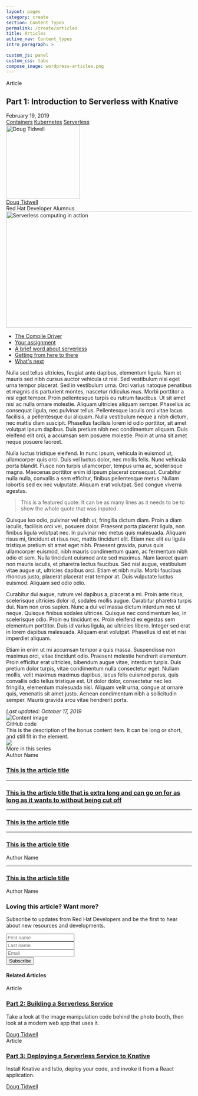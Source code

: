 ```yaml
---
layout: pages
category: create
section: Content Types
permalink: /create/articles
title: Articles
active_nav: Content_types
intro_paragraph: >

custom_js: panel
custom_css: tabs
compose_image: wordpress-articles.png
---
```


<section class="pf-c-content">
    <div role="article" about="http://developers.redhat.com/coderland/serverless/serverless-knative-intro/"
        class="component rhd-c-article author-left" level="Beginner" id="rhd-article">
        <div class="pf-l-grid pf-m-gutter">
            <div class="article-info-wrapper pf-l-grid__item pf-lg-7-col pf-m-12-col-on-sm pf-m-7-col-on-lg">
                <div class="article-info-left">
                    <p class="article-type">
                        Article
                    </p>
                    <h1 id="developer-materials">
                        <span class="field field--name-title field--type-string field--label-hidden">Part 1:
                            Introduction to
                            Serverless with Knative</span>
                    </h1>
                    <div class="meta-info">
                        <div class="publish-date"> February 19, 2019</div>
                        <div class="share-buttons">
                            <div class="a2a_kit a2a_default_style">
                                <a class="a2a_button_twitter" aria-label="Share on twitter">
                                    <i class="fab fa-twitter-square" title="Share on twitter"></i>
                                </a>
                                <a class="a2a_button_facebook" aria-label="Share on facebook">
                                    <i class="fab fa-facebook-square" title="Share on facebook"></i>
                                </a>
                                <a class="a2a_button_linkedin" aria-label="Share on linkedin">
                                    <i class="fab fa-linkedin" title="Share on linkedin"></i>
                                </a>
                                <a class="a2a_button_email" aria-label="Share with email">
                                    <i class="fas fa-envelope-square" title="Share with email"></i>
                                </a>
                            </div>
                        </div>
                        <div class="topics">
                            <span class="tag-label">
                                <i class="fas fa-tag fa-sm" title="Tags:"></i>
                            </span>
                            <a href="http://developers.redhat.com/topics/containers/">Containers</a>
                            <a href="http://developers.redhat.com/topics/kubernetes/">Kubernetes</a>
                            <a href="http://developers.redhat.com/topics/serverless-architecture/">Serverless</a>
                        </div>
                    </div>
                </div>
                <div class="authors">
                    <div role="article" about="/authors/doug-tidwell/" class="rhd-c-author--tile">
                        <span class="rhd-c-author--tile-hero">
                            <img src="http://developers.redhat.com/sites/default/files/styles/square_small/public/Doug%20-%20London%20Eye.jpg?itok=__iYGeP-"
                                width="200" height="200" alt="Doug Tidwell" typeof="foaf:Image"
                                class="image-style-square-small" />
                        </span>
                        <div class="rhd-c-author--tile-info">
                            <div class="rhd-c-author--tile-name">
                                <a href="http://developers.redhat.com/authors/doug-tidwell/">
                                    <span class="field field--name-title field--type-string field--label-hidden">Doug
                                        Tidwell</span>
                                </a>
                            </div>
                            <div class="rhd-c-author--tile-title field__item">
                                Red Hat Developer Alumnus
                            </div>
                        </div>
                    </div>
                </div>
            </div>
            <div class="floated-image pf-l-grid__item pf-lg-5-col pf-m-12-col-on-sm pf-m-5-col-on-lg">
                <img src="https://images.pexels.com/photos/544067/pexels-photo-544067.jpeg?auto=compress&cs=tinysrgb&dpr=3&h=750&w=600"
                    width="600" height="315" alt="Serverless computing in action" typeof="foaf:Image"
                    class="image-style-article-floated" />
            </div>
            <div class="pf-l-grid__item">
                <div class="pf-l-flex pf-m-align-items-flex-start">
                    <div class="article-toc pf-l-flex__item">
                        <ul class="toc gsi-nav">
                            <li><a href="#the_compile_driver">The Compile Driver</a></li>
                            <li><a href="#your_assignment">Your assignment</a></li>
                            <li><a href="#a_brief_word_about_serverless">A brief word about serverless</a></li>
                            <li><a href="#getting_from_here_to_there">Getting from here to there</a></li>
                            <li><a href="#what_s_next">What's next</a></li>
                        </ul>
                    </div>
                    <div class="article-content pf-l-flex__item pf-m-align-self-flex-start gsi fetch-toc">
                        <div class="no-padding-top no-padding-bottom assembly assembly-type-rich_text component rich-text pf-c-content"
                            id="assembly-field-content-11395">
                            <div class="pf-l-grid pf-m-gutter">
                                <div class="pf-l-grid__item">
                                    <div class="rich-text-content">
                                        <p>Nulla sed tellus ultricies, feugiat ante dapibus, elementum ligula. Nam et
                                            mauris sed nibh cursus auctor vehicula ut nisi. Sed vestibulum nisi eget
                                            urna tempor placerat. Sed in vestibulum urna. Orci varius natoque penatibus
                                            et magnis dis parturient montes, nascetur ridiculus mus. Morbi porttitor a
                                            nisl eget tempor. Proin pellentesque turpis eu rutrum faucibus. Ut sit amet
                                            nisi ac nulla ornare molestie. Aliquam ultricies aliquam semper. Phasellus
                                            ac consequat ligula, nec pulvinar tellus. Pellentesque iaculis orci vitae
                                            lacus facilisis, a pellentesque dui aliquam. Nulla vestibulum neque a nibh
                                            dictum, nec mattis diam suscipit. Phasellus facilisis lorem id odio
                                            porttitor, sit amet volutpat ipsum dapibus. Duis pretium nibh nec
                                            condimentum aliquam. Duis eleifend elit orci, a accumsan sem posuere
                                            molestie. Proin at urna sit amet neque posuere laoreet.</p>
                                        <p>Nulla luctus tristique eleifend. In nunc ipsum, vehicula in euismod ut,
                                            ullamcorper quis orci. Duis vel luctus dolor, nec mollis felis. Nunc
                                            vehicula porta blandit. Fusce non turpis ullamcorper, tempus urna ac,
                                            scelerisque magna. Maecenas porttitor enim id ipsum placerat consequat.
                                            Curabitur nulla nulla, convallis a sem efficitur, finibus pellentesque
                                            metus. Nullam lobortis sed ex nec vulputate. Aliquam erat volutpat. Sed
                                            congue viverra egestas.</p>
                                        <blockquote>
                                            This is a featured quote. It can be as many lines as it needs to be to show the whole quote that was inputed.
                                        </blockquote>
                                        <p>Quisque leo odio, pulvinar vel nibh ut, fringilla dictum diam. Proin a diam
                                            iaculis, facilisis orci vel, posuere dolor. Praesent porta placerat ligula,
                                            non finibus ligula volutpat nec. In pulvinar nec metus quis malesuada.
                                            Aliquam risus mi, tincidunt et risus nec, mattis tincidunt elit. Etiam nec
                                            elit eu ligula tristique pretium sit amet eget nibh. Praesent gravida, purus
                                            quis ullamcorper euismod, nibh mauris condimentum quam, ac fermentum nibh
                                            odio et sem. Nulla tincidunt euismod ante sed maximus. Nam laoreet quam non
                                            mauris iaculis, et pharetra lectus faucibus. Sed nisl augue, vestibulum
                                            vitae augue ut, ultricies dapibus orci. Etiam et nibh nulla. Morbi faucibus
                                            rhoncus justo, placerat placerat erat tempor at. Duis vulputate luctus
                                            euismod. Aliquam sed odio odio.</p>
                                        <p>Curabitur dui augue, rutrum vel dapibus a, placerat a mi. Proin ante risus,
                                            scelerisque ultricies dolor id, sodales mollis augue. Curabitur pharetra
                                            turpis dui. Nam non eros sapien. Nunc a dui vel massa dictum interdum nec ut
                                            neque. Quisque finibus sodales ultrices. Quisque nec condimentum leo, in
                                            scelerisque odio. Proin eu tincidunt ex. Proin eleifend ex egestas sem
                                            elementum porttitor. Duis id varius ligula, ac ultricies libero. Integer sed
                                            erat in lorem dapibus malesuada. Aliquam erat volutpat. Phasellus id est et
                                            nisi imperdiet aliquam.</p>
                                        <p>Etiam in enim ut mi accumsan tempor a quis massa. Suspendisse non maximus
                                            orci, vitae tincidunt odio. Praesent molestie hendrerit elementum. Proin
                                            efficitur erat ultricies, bibendum augue vitae, interdum turpis. Duis
                                            pretium dolor turpis, vitae condimentum nulla consectetur eget. Nullam
                                            mollis, velit maximus maximus dapibus, lacus felis euismod purus, quis
                                            convallis odio tellus tristique est. Ut dolor dolor, consectetur nec leo
                                            fringilla, elementum malesuada nisl. Aliquam velit urna, congue at ornare
                                            quis, venenatis sit amet justo. Aenean condimentum nibh a sollicitudin
                                            semper. Mauris gravida arcu vitae hendrerit porta. </p>
                                    </div>
                                </div>
                            </div>
                        </div>
                        <i class="changed-date">Last updated: October 17, 2019</i>
                        <div class="rhd-l-bonus-content-item">
                            <div class="pf-l-grid rhd-l-bonus-content-item-grid">
                                <div class="pf-l-grid__item pf-m-12-col">
                                    <div class="pf-l-grid pf-m-gutter">
                                        <div
                                            class="pf-l-grid__item pf-m-1-col pf-u-display-flex pf-u-align-items-center rhd-c-avatar--container">
                                            <img class="pf-c-avatar rhd-c-avatar"
                                                src="https://github.githubassets.com/images/modules/logos_page/Octocat.png"
                                                alt="Content image">
                                        </div>
                                        <div class="pf-l-grid__item pf-m-11-col">
                                            <div class="pf-l-flex pf-m-column">
                                                <div
                                                    class="pf-l-flex__item pf-u-display-inline-flex rhd-c-bonus-content-item">
                                                    <div class="rhd-c-bonus-content-item__image">
                                                        <i class="fas fa-code"></i>
                                                    </div>
                                                    GitHub code
                                                </div>
                                                <div class="pf-l-flex__item">
                                                    This is the description of the bonus content item. It can be long or
                                                    short, and still fit in the element.
                                                </div>
                                            </div>
                                        </div>
                                    </div>
                                </div>
                            </div>
                        </div>
                        <div class="disqus-thread-wrapper" id="comments">
                            <div id="disqus_thread"></div>
                        </div>
                    </div>
                    <aside class="article-aside pf-l-flex__item">
                        <div class="pf-c-card rhd-c-card"> <img
                                src="https://images.pexels.com/photos/544067/pexels-photo-544067.jpeg?auto=compress&amp;cs=tinysrgb&amp;dpr=3&amp;h=750&amp;w=1260"
                                class="rhd-c-card__image">
                            <div class="rhd-c-card__tag"> <i class="far fa-clone" aria-hidden="true"></i> More in this
                                series</div>
                            <div class="rhd-c-card-content rhd-c-card-content--multi-title">
                                <div class="rhd-c-card__footer">
                                    <div class="rhd-c-card__footer--author"> Author Name</div>
                                </div>
                                <h3 class="rhd-c-card__title"><a href="#" class="rhd-m-link">This is the article
                                        title</a></h3>
                                <hr>
                                <h3 class="rhd-c-card__title"><a href="#" class="rhd-m-link">This is the article title
                                        that is extra long and can go on for as long as it wants to without being cut
                                        off</a></h3>
                                <hr>
                                <h3 class="rhd-c-card__title"><a href="#" class="rhd-m-link">This is the article
                                        title</a></h3>
                                <hr>
                            </div>
                            <div class="rhd-c-card-content rhd-c-card-content--multi-content">
                                <h3 class="rhd-c-card__title"><a href="#" class="rhd-m-link">This is the article
                                        title</a></h3>
                                <div class="rhd-c-card__footer">
                                    <div class="rhd-c-card__footer--author"> Author Name</div>
                                </div>
                                <hr>
                            </div>
                            <div class="rhd-c-card-content rhd-c-card-content--multi-content">
                                <h3 class="rhd-c-card__title"><a href="#" class="rhd-m-link">This is the article
                                        title</a></h3>
                                <div class="rhd-c-card__footer">
                                    <div class="rhd-c-card__footer--author"> Author Name</div>
                                </div>
                            </div>
                        </div>
                        <div class="rhd-c-article__form-subscribe">
                            <div class="rhd-c-card-content">
                                <div class="rhd-c-cta-form">
                                    <div class="cta-content">
                                        <h3 class="pf-c-title"> Loving this article? Want more?</h3>
                                        <p>Subscribe to updates from Red Hat Developers and be the first to hear about
                                            new resources and developments.</p>
                                    </div>
                                    <div class="cta-form">
                                        <form novalidate="" class="pf-c-form">
                                            <div class="pf-c-form__group"> <input class="pf-c-form-control" type="text"
                                                    id="optional_item_one" name="optional_item_one"
                                                    placeholder="First name"></div>
                                            <div class="pf-c-form__group"> <input class="pf-c-form-control" type="text"
                                                    id="optional_item_one" name="optional_item_one"
                                                    placeholder="Last name"></div>
                                            <div class="pf-c-form__group"> <input class="pf-c-form-control" type="email"
                                                    id="optional_item_one" name="optional_item_one" placeholder="Email">
                                            </div>
                                            <div class="pf-c-form__group pf-m-action">
                                                <div class="pf-c-form__actions"> <button class="pf-c-button pf-m-heavy"
                                                        type="submit"> Subscribe </button></div>
                                            </div>
                                        </form>
                                    </div>
                                </div>
                            </div>
                        </div>
                    </aside>
                </div>
                <div>
                    <div class="related-articles rhd-c-card-grid">
                        <div class="pf-l-flex">
                            <h4 class="related-article-header">Related Articles</h4>
                        </div>
                        <div
                            class="pf-l-flex rhd-c-card-grid__wrapper field field--name-field-related-articles field--type-entity-reference field--label-hidden field__items">
                            <div role="article"
                                about="http://developers.redhat.com/coderland/serverless/building-a-serverless-service/"
                                level="Unclassified" class="pf-c-card rhd-c-card">
                                <div class="rhd-c-card__tag">
                                    <i class="fas fa-newspaper"></i>
                                    Article
                                </div>
                                <div class="rhd-c-card-content">
                                    <h3 class="rhd-c-card__title rhd-m-card-title__no-image">
                                        <a href="http://developers.redhat.com/coderland/serverless/building-a-serverless-service/"
                                            class="rhd-m-link">Part
                                            2: Building a Serverless Service</a>
                                    </h3>
                                    <p class="rhd-c-card__body ">
                                        Take a look at the image manipulation code behind the photo booth, then look at
                                        a
                                        modern web app that uses it.
                                    </p>
                                    <div class="rhd-c-card__footer">
                                        <div class="rhd-c-card__footer--author">
                                            <a href="http://developers.redhat.com/authors/doug-tidwell/"
                                                class="rhd-m-link">Doug Tidwell</a>
                                        </div>
                                    </div>
                                </div>
                            </div>
                            <div role="article" about="/coderland/serverless/deploying-serverless-knative/"
                                level="Intermediate" class="pf-c-card rhd-c-card">
                                <div class="rhd-c-card__tag">
                                    <i class="fas fa-newspaper"></i>
                                    Article
                                </div>
                                <div class="rhd-c-card-content">
                                    <h3 class="rhd-c-card__title rhd-m-card-title__no-image">
                                        <a href="http://developers.redhat.com/coderland/serverless/deploying-serverless-knative/"
                                            class="rhd-m-link">Part
                                            3: Deploying a Serverless Service to Knative</a>
                                    </h3>
                                    <p class="rhd-c-card__body ">
                                        Install Knative and Istio, deploy your code, and invoke it from a React
                                        application.
                                    </p>
                                    <div class="rhd-c-card__footer">
                                        <div class="rhd-c-card__footer--author">
                                            <a href="http://developers.redhat.com/authors/doug-tidwell/"
                                                class="rhd-m-link">Doug Tidwell</a>
                                        </div>
                                    </div>
                                </div>
                            </div>
                        </div>
                    </div>
                </div>
            </div>
            <a href="#top" id="scroll-to-top">
                <i class="fas fa-arrow-circle-up"></i>
            </a>
        </div>
    </div>
</section>
